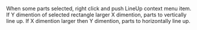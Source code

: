 When some parts selected, right click and push LineUp context menu item. If Y dimention of selected rectangle larger X dimention, parts to vertically line up. If X dimention larger then Y dimention, parts to horizontally line up.
